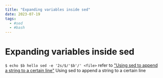 ```yaml
---
title: "Expanding variables inside sed"
date: 2023-07-19
tags:
  - #sed
  - #bash
---
```


# Expanding variables inside sed
`
$ echo $b
hello
sed -e '2s/$/'$b'/' <file>
`
refer to ["Using sed to append a string to a certain line"](19072300) Using sed to append a string to a certain line

